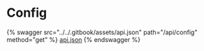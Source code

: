 # Config

{% swagger src="../../.gitbook/assets/api.json" path="/api/config" method="get" %}
[api.json](../../.gitbook/assets/api.json)
{% endswagger %}
